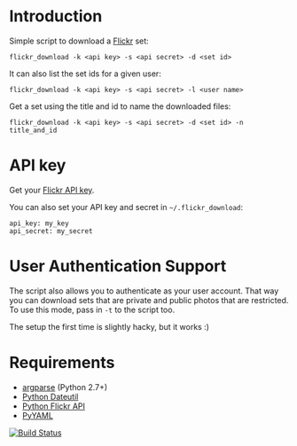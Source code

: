Introduction
============

Simple script to download a [Flickr](http://flickr.com) set:

    flickr_download -k <api key> -s <api secret> -d <set id>

It can also list the set ids for a given user:

    flickr_download -k <api key> -s <api secret> -l <user name>

Get a set using the title and id to name the downloaded files:

    flickr_download -k <api key> -s <api secret> -d <set id> -n title_and_id

API key
==================

Get your [Flickr API key](http://www.flickr.com/services/api/).

You can also set your API key and secret in `~/.flickr_download`:

    api_key: my_key
    api_secret: my_secret

User Authentication Support
===========================

The script also allows you to authenticate as your user account. That way you can download sets that
are private and public photos that are restricted. To use this mode, pass in `-t` to the script too.

The setup the first time is slightly hacky, but it works :)

Requirements
============

* [argparse](http://docs.python.org/2.7/library/argparse.html) (Python 2.7+)
* [Python Dateutil](http://labix.org/python-dateutil)
* [Python Flickr API](https://github.com/alexis-mignon/python-flickr-api/)
* [PyYAML](http://pyyaml.org/)

[![Build Status](https://travis-ci.org/beaufour/flickr-download.svg)](https://travis-ci.org/beaufour/flickr-download)
